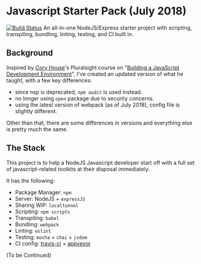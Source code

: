 # Javascript Starter Pack (July 2018)
[![Build Status](https://travis-ci.org/dev-eugene99/js-dev-env.svg?branch=master)](https://travis-ci.org/dev-eugene99/js-dev-env)
An all-in-one NodeJS/Express starter project with scripting, transpiling, bundling, linting, testing, and CI built in.

## Background

Inspired by [Cory House](https://github.com/coryhouse)'s Pluralsight course on "[Building a JavaScript Development Environment](https://app.pluralsight.com/library/courses/javascript-development-environment/table-of-contents)", I've created an updated version of what he taught, with a few key differences:

- since nsp is deprecated, `npm audit` is used instead.
- no longer using `open` package due to security concerns.
- using the latest version of webpack (as of July 2018), config file is slightly different.

Other than that, there are some differences in versions and everything else is pretty much the same.

## The Stack

This project is to help a NodeJS Javascript developer start off with a full set of javascript-related toolkits at their disposal immediately.

It has the following:

- Package Manager: `npm`
- Server: NodeJS + `expressJS`
- Sharing WIP: `localtunnel`
- Scripting: `npm scripts`
- Transpiling: `babel`
- Bundling: `webpack`
- Linting: `eslint`
- Testing: `mocha` + `chai` + `jsdom`
- CI config: [travis-ci](https://travis-ci.org/) + [appveyor](https://www.appveyor.com/)

(To be Continued)
